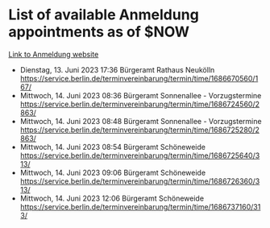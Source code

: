 # List of available Anmeldung appointments as of $NOW
[Link to Anmeldung website](https://service.berlin.de/terminvereinbarung/termin/tag.php?termin=1&anliegen[]=120686&dienstleisterlist=122210,122217,327316,122219,327312,122227,327314,122231,327346,122243,327348,122254,122252,329742,122260,329745,122262,329748,122271,327278,122273,327274,122277,327276,330436,122280,327294,122282,327290,122284,327292,122291,327270,122285,327266,122286,327264,122296,327268,150230,329760,122297,327286,122294,327284,122312,329763,122314,329775,122304,327330,122311,327334,122309,327332,317869,122281,327352,122279,329772,122283,122276,327324,122274,327326,122267,329766,122246,327318,122251,327320,122257,327322,122208,327298,122226,327300&herkunft=http%3A%2F%2Fservice.berlin.de%2Fdienstleistung%2F120686%2F)
- Dienstag, 13. Juni 2023 17:36 Bürgeramt Rathaus Neukölln https://service.berlin.de/terminvereinbarung/termin/time/1686670560/167/
- Mittwoch, 14. Juni 2023 08:36 Bürgeramt Sonnenallee - Vorzugstermine https://service.berlin.de/terminvereinbarung/termin/time/1686724560/2863/
- Mittwoch, 14. Juni 2023 08:48 Bürgeramt Sonnenallee - Vorzugstermine https://service.berlin.de/terminvereinbarung/termin/time/1686725280/2863/
- Mittwoch, 14. Juni 2023 08:54 Bürgeramt Schöneweide https://service.berlin.de/terminvereinbarung/termin/time/1686725640/313/
- Mittwoch, 14. Juni 2023 09:06 Bürgeramt Schöneweide https://service.berlin.de/terminvereinbarung/termin/time/1686726360/313/
- Mittwoch, 14. Juni 2023 12:06 Bürgeramt Schöneweide https://service.berlin.de/terminvereinbarung/termin/time/1686737160/313/
